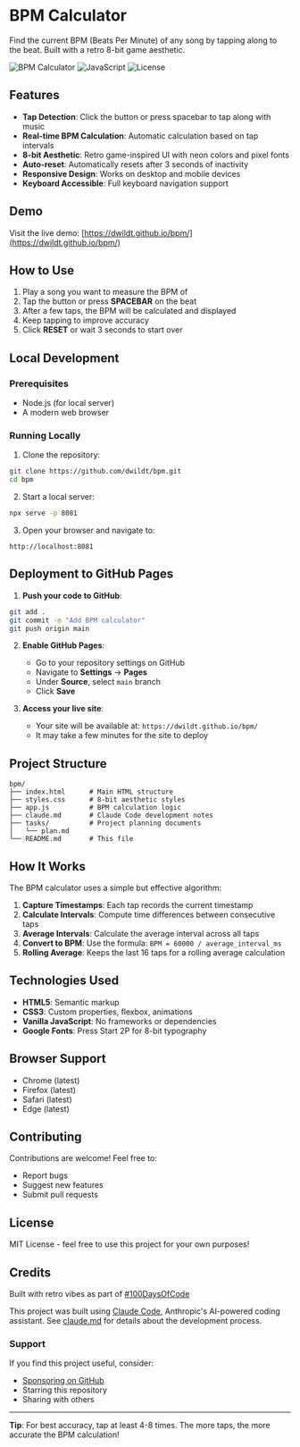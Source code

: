 # BPM Calculator

Find the current BPM (Beats Per Minute) of any song by tapping along to the beat. Built with a retro 8-bit game aesthetic.

![BPM Calculator](https://img.shields.io/badge/style-8--bit-brightgreen)
![JavaScript](https://img.shields.io/badge/JavaScript-vanilla-yellow)
![License](https://img.shields.io/badge/license-MIT-blue)

## Features

- **Tap Detection**: Click the button or press spacebar to tap along with music
- **Real-time BPM Calculation**: Automatic calculation based on tap intervals
- **8-bit Aesthetic**: Retro game-inspired UI with neon colors and pixel fonts
- **Auto-reset**: Automatically resets after 3 seconds of inactivity
- **Responsive Design**: Works on desktop and mobile devices
- **Keyboard Accessible**: Full keyboard navigation support

## Demo

Visit the live demo: [https://dwildt.github.io/bpm/](https://dwildt.github.io/bpm/)

## How to Use

1. Play a song you want to measure the BPM of
2. Tap the button or press **SPACEBAR** on the beat
3. After a few taps, the BPM will be calculated and displayed
4. Keep tapping to improve accuracy
5. Click **RESET** or wait 3 seconds to start over

## Local Development

### Prerequisites

- Node.js (for local server)
- A modern web browser

### Running Locally

1. Clone the repository:
```bash
git clone https://github.com/dwildt/bpm.git
cd bpm
```

2. Start a local server:
```bash
npx serve -p 8081
```

3. Open your browser and navigate to:
```
http://localhost:8081
```

## Deployment to GitHub Pages

1. **Push your code to GitHub**:
```bash
git add .
git commit -m "Add BPM calculator"
git push origin main
```

2. **Enable GitHub Pages**:
   - Go to your repository settings on GitHub
   - Navigate to **Settings** → **Pages**
   - Under **Source**, select `main` branch
   - Click **Save**

3. **Access your live site**:
   - Your site will be available at: `https://dwildt.github.io/bpm/`
   - It may take a few minutes for the site to deploy

## Project Structure

```
bpm/
├── index.html      # Main HTML structure
├── styles.css      # 8-bit aesthetic styles
├── app.js          # BPM calculation logic
├── claude.md       # Claude Code development notes
├── tasks/          # Project planning documents
│   └── plan.md
└── README.md       # This file
```

## How It Works

The BPM calculator uses a simple but effective algorithm:

1. **Capture Timestamps**: Each tap records the current timestamp
2. **Calculate Intervals**: Compute time differences between consecutive taps
3. **Average Intervals**: Calculate the average interval across all taps
4. **Convert to BPM**: Use the formula: `BPM = 60000 / average_interval_ms`
5. **Rolling Average**: Keeps the last 16 taps for a rolling average calculation

## Technologies Used

- **HTML5**: Semantic markup
- **CSS3**: Custom properties, flexbox, animations
- **Vanilla JavaScript**: No frameworks or dependencies
- **Google Fonts**: Press Start 2P for 8-bit typography

## Browser Support

- Chrome (latest)
- Firefox (latest)
- Safari (latest)
- Edge (latest)

## Contributing

Contributions are welcome! Feel free to:
- Report bugs
- Suggest new features
- Submit pull requests

## License

MIT License - feel free to use this project for your own purposes!

## Credits

Built with retro vibes as part of [#100DaysOfCode](https://www.100daysofcode.com/)

This project was built using [Claude Code](https://claude.ai/code), Anthropic's AI-powered coding assistant. See [claude.md](./claude.md) for details about the development process.

### Support

If you find this project useful, consider:
- [Sponsoring on GitHub](https://github.com/sponsors/dwildt)
- Starring this repository
- Sharing with others

---

**Tip**: For best accuracy, tap at least 4-8 times. The more taps, the more accurate the BPM calculation!
